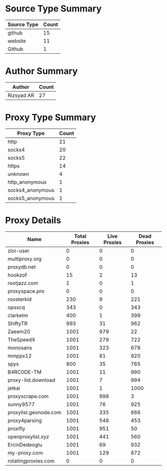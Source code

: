 # Source Type Summary

| Source Type | Count |
|-------------|-------|
| github | 15 |
| website | 11 |
| Github | 1 |


# Author Summary

| Author | Count |
|--------|-------|
| Rizsyad AR | 27 |


# Proxy Type Summary

| Proxy Type | Count |
|------------|-------|
| http | 21 |
| socks4 | 20 |
| socks5 | 22 |
| https | 14 |
| unknown | 4 |
| http_anonymous | 1 |
| socks4_anonymous | 1 |
| socks5_anonymous | 1 |


# Proxy Details

| Name | Total Proxies | Live Proxies | Dead Proxies |
|------|---------------|--------------|---------------|
| zloi-user | 0 | 0 | 0 |
| multiproxy.org | 0 | 0 | 0 |
| proxydb.net | 0 | 0 | 0 |
| hookzof | 15 | 2 | 13 |
| rootjazz.com | 1 | 0 | 1 |
| proxyspace.pro | 0 | 0 | 0 |
| roosterkid | 230 | 9 | 221 |
| opsxcq | 343 | 0 | 343 |
| clarketm | 400 | 1 | 399 |
| ShiftyTR | 993 | 31 | 962 |
| Zaeem20 | 1001 | 979 | 22 |
| TheSpeedX | 1001 | 279 | 722 |
| monosans | 1001 | 323 | 678 |
| mmppx12 | 1001 | 81 | 920 |
| spys | 800 | 35 | 765 |
| B4RC0DE-TM | 1001 | 11 | 990 |
| proxy-list.download | 1001 | 7 | 994 |
| jetkai | 1001 | 1 | 1000 |
| proxyscrape.com | 1001 | 998 | 3 |
| sunny9577 | 1001 | 76 | 925 |
| proxylist.geonode.com | 1001 | 335 | 666 |
| proxy4parsing | 1001 | 548 | 453 |
| proxifly | 1001 | 951 | 50 |
| openproxylist.xyz | 1001 | 441 | 560 |
| ErcinDedeoglu | 1001 | 69 | 932 |
| my-proxy.com | 1001 | 129 | 872 |
| rotatingproxies.com | 0 | 0 | 0 |
